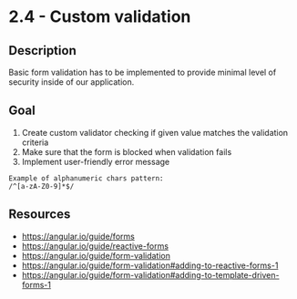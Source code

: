 # 2.4 - Custom validation

## Description

Basic form validation has to be implemented to provide minimal level of security inside of our application.

## Goal

1. Create custom validator checking if given value matches the validation criteria
2. Make sure that the form is blocked when validation fails
3. Implement user-friendly error message


```
Example of alphanumeric chars pattern:
/^[a-zA-Z0-9]*$/
```

## Resources

- https://angular.io/guide/forms
- https://angular.io/guide/reactive-forms
- https://angular.io/guide/form-validation
- https://angular.io/guide/form-validation#adding-to-reactive-forms-1
- https://angular.io/guide/form-validation#adding-to-template-driven-forms-1
